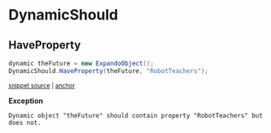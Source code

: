 # DynamicShould


## HaveProperty

<!-- snippet: DynamicShouldExamples.HaveProperty.codeSample.approved.cs -->
<a id='7b868925'></a>
```cs
dynamic theFuture = new ExpandoObject();
DynamicShould.HaveProperty(theFuture, "RobotTeachers");
```
<sup><a href='/src/DocumentationExamples/CodeExamples/DynamicShouldExamples.HaveProperty.codeSample.approved.cs#L1-L2' title='Snippet source file'>snippet source</a> | <a href='#7b868925' title='Start of snippet'>anchor</a></sup>
<!-- endSnippet -->


**Exception**

<!-- include: DynamicShouldExamples.HaveProperty.exceptionText.approved.txt -->
```
Dynamic object "theFuture" should contain property "RobotTeachers" but does not.
```
<!-- endInclude -->

